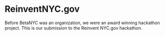 ReinventNYC.gov
===============

Before BetaNYC was an organization, we were an award winning hackathon project. This is our submission to the Reinvent NYC.gov hackathon.
